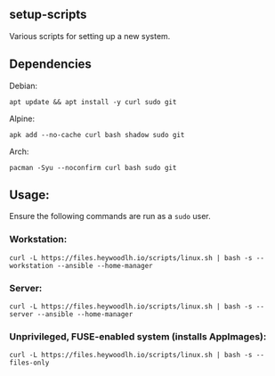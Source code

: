 ## setup-scripts

Various scripts for setting up a new system.

## Dependencies

Debian:

```
apt update && apt install -y curl sudo git
```

Alpine:

```
apk add --no-cache curl bash shadow sudo git
```

Arch:

```
pacman -Syu --noconfirm curl bash sudo git
```

## Usage:

Ensure the following commands are run as a `sudo` user.

### Workstation:

```
curl -L https://files.heywoodlh.io/scripts/linux.sh | bash -s -- workstation --ansible --home-manager
```

### Server:

```
curl -L https://files.heywoodlh.io/scripts/linux.sh | bash -s -- server --ansible --home-manager
```

### Unprivileged, FUSE-enabled system (installs AppImages):

```
curl -L https://files.heywoodlh.io/scripts/linux.sh | bash -s -- files-only
```
